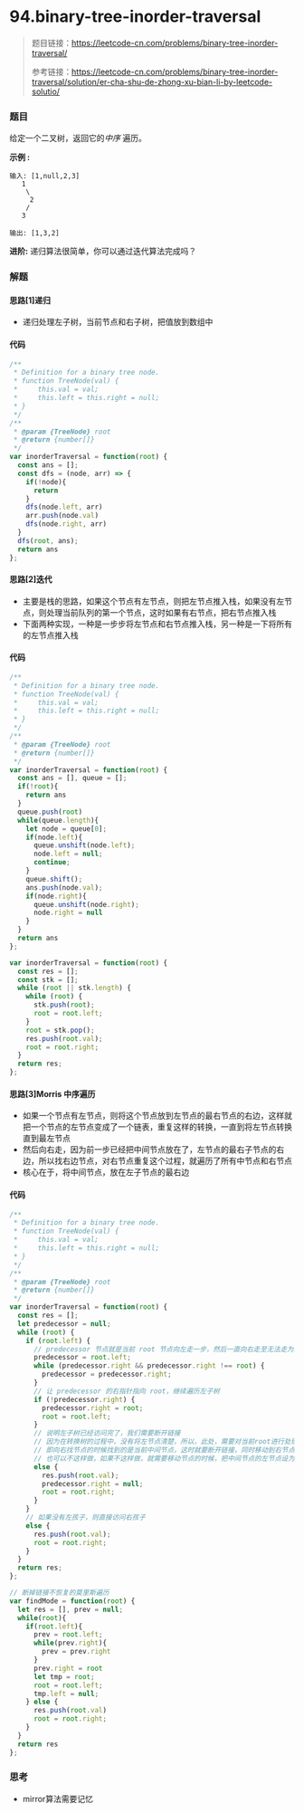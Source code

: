 # 94.binary-tree-inorder-traversal

> 题目链接：https://leetcode-cn.com/problems/binary-tree-inorder-traversal/
>
> 参考链接：https://leetcode-cn.com/problems/binary-tree-inorder-traversal/solution/er-cha-shu-de-zhong-xu-bian-li-by-leetcode-solutio/

### 题目

给定一个二叉树，返回它的*中序* 遍历。

**示例  :**

```
输入: [1,null,2,3]
   1
    \
     2
    /
   3

输出: [1,3,2]
```

**进阶:** 递归算法很简单，你可以通过迭代算法完成吗？



### 解题

#### 思路[1]递归

* 递归处理左子树，当前节点和右子树，把值放到数组中

#### 代码

```javascript
/**
 * Definition for a binary tree node.
 * function TreeNode(val) {
 *     this.val = val;
 *     this.left = this.right = null;
 * }
 */
/**
 * @param {TreeNode} root
 * @return {number[]}
 */
var inorderTraversal = function(root) {
  const ans = [];
  const dfs = (node, arr) => {
    if(!node){
      return
    }
    dfs(node.left, arr)
    arr.push(node.val)
    dfs(node.right, arr)
  }
  dfs(root, ans);
  return ans
};
```

#### 思路[2]迭代

* 主要是栈的思路，如果这个节点有左节点，则把左节点推入栈，如果没有左节点，则处理当前队列的第一个节点，这时如果有右节点，把右节点推入栈
* 下面两种实现，一种是一步步将左节点和右节点推入栈，另一种是一下将所有的左节点推入栈

#### 代码

```javascript
/**
 * Definition for a binary tree node.
 * function TreeNode(val) {
 *     this.val = val;
 *     this.left = this.right = null;
 * }
 */
/**
 * @param {TreeNode} root
 * @return {number[]}
 */
var inorderTraversal = function(root) {
  const ans = [], queue = [];
  if(!root){
    return ans
  }
  queue.push(root)
  while(queue.length){
    let node = queue[0];
    if(node.left){
      queue.unshift(node.left);
      node.left = null;
      continue;
    }
    queue.shift();
    ans.push(node.val);
    if(node.right){
      queue.unshift(node.right);
      node.right = null
    }
  }
  return ans
};

var inorderTraversal = function(root) {
  const res = [];
  const stk = [];
  while (root || stk.length) {
    while (root) {
      stk.push(root);
      root = root.left;
    }
    root = stk.pop();
    res.push(root.val);
    root = root.right;
  }
  return res;
};
```

#### 思路[3]Morris 中序遍历

* 如果一个节点有左节点，则将这个节点放到左节点的最右节点的右边，这样就把一个节点的左节点变成了一个链表，重复这样的转换，一直到将左节点转换直到最左节点
* 然后向右走，因为前一步已经把中间节点放在了，左节点的最右子节点的右边，所以找右边节点，对右节点重复这个过程，就遍历了所有中节点和右节点
* 核心在于，将中间节点，放在左子节点的最右边

#### 代码

```javascript
/**
 * Definition for a binary tree node.
 * function TreeNode(val) {
 *     this.val = val;
 *     this.left = this.right = null;
 * }
 */
/**
 * @param {TreeNode} root
 * @return {number[]}
 */
var inorderTraversal = function(root) {
  const res = [];
  let predecessor = null;
  while (root) {
    if (root.left) {
      // predecessor 节点就是当前 root 节点向左走一步，然后一直向右走至无法走为止
      predecessor = root.left;
      while (predecessor.right && predecessor.right !== root) {
        predecessor = predecessor.right;
      }
      // 让 predecessor 的右指针指向 root，继续遍历左子树
      if (!predecessor.right) {
        predecessor.right = root;
        root = root.left;
      }
      // 说明左子树已经访问完了，我们需要断开链接
      // 因为在转换树的过程中，没有将左节点清楚，所以，此处，需要对当前root进行处理
      // 即向右找节点的时候找到的是当前中间节点，这时就要断开链接，同时移动到右节点
      // 也可以不这样做，如果不这样做，就需要移动节点的时候，把中间节点的左节点设为null
      else {
        res.push(root.val);
        predecessor.right = null;
        root = root.right;
      }
    }
    // 如果没有左孩子，则直接访问右孩子
    else {
      res.push(root.val);
      root = root.right;
    }
  }
  return res;
};

// 断掉链接不恢复的莫里斯遍历
var findMode = function(root) {
  let res = [], prev = null;
  while(root){
    if(root.left){
      prev = root.left;
      while(prev.right){
        prev = prev.right
      }
      prev.right = root
      let tmp = root;
      root = root.left;
      tmp.left = null;
    } else {
      res.push(root.val)
      root = root.right;
    }
  }
  return res
};
```

#### 

### 思考

* mirror算法需要记忆